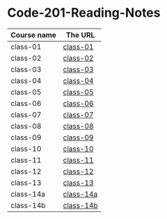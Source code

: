 # Code-201-Reading-Notes

Course name	    |   The URL
-----------     |   -------
class-01        |  [class-01](https://github.com/shokreabozahra/Code-201-Reading-Notes/blob/main/class-01.md)
class-02        |  [class-02](class-02.md)
class-03        |  [class-03](class-03.md)
class-04        |  [class-04](class-04.md)
class-05        |  [class-05](class-05.md)
class-06        |  [class-06](class-06.md)
class-07        |  [class-07](class-07.md)
class-08        |  [class-08](class-08.md)
class-09        |  [class-09](class-09.md)
class-10        |  [class-10](class-10.md)
class-11        |  [class-11](class-11.md)
class-12        |  [class-12](class-12.md)
class-13        |  [class-13](class-13.md)
class-14a       |  [class-14a](class-14a.md)
class-14b       |  [class-14b](class-14b.md)

